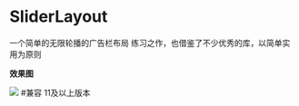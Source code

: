 # SliderLayout
一个简单的无限轮播的广告栏布局
练习之作，也借鉴了不少优秀的库，以简单实用为原则

**效果图**

<img src="https://raw.githubusercontent.com/dongjunkun/SliderLayout/master/art/slideanimation.gif"/>
#兼容
11及以上版本

